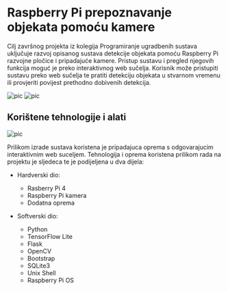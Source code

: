 # Raspberry Pi prepoznavanje objekata pomoću kamere

Cilj završnog projekta iz kolegija Programiranje ugradbenih sustava uključuje razvoj opisanog sustava detekcije objekata pomoću Raspberry Pi razvojne pločice i pripadajuće kamere. Pristup sustavu i pregled njegovih funkcija moguć je preko interaktivnog web sučelja. Korisnik može pristupiti sustavu preko web sučelja te pratiti detekciju objekata u stvarnom vremenu ili provjeriti povijest prethodno dobivenih detekcija.


![pic](https://i.postimg.cc/wMFjzW1X/361081553-7040259486004540-8415589241710469645-n.png)
![pic](https://i.postimg.cc/hGqWCLjc/361150919-1264475324178555-7904041595299353596-n.png)

## Korištene tehnologije i alati 

![pic](https://i.postimg.cc/W1Txg2f1/358783038-1046020956572762-1906289841692374021-n.jpg)

Prilikom izrade sustava koristena je pripadajuca oprema s odgovarajucim interaktivnim
web suceljem. Tehnologija i oprema koristena prilikom rada na projektu je sljedeca te je
podijeljena u dva dijela:

+ Hardverski dio:
    + Rasberry Pi 4
    + Raspberry Pi kamera
    + Dodatna oprema

+ Softverski dio:
    +  Python 
    +  TensorFlow Lite
    +  Flask
    +  OpenCV
    +  Bootstrap
    +  SQLite3 
    +  Unix Shell
    +  Raspberry Pi OS
